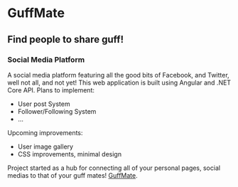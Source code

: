 # GuffMate

## Find people to share guff!

### Social Media Platform

A social media platform featuring all the good bits of Facebook, and Twitter, well not all, and not yet! This web application
is built using Angular and .NET Core API. Plans to implement:

-   User post System
-   Follower/Following System
-   ...

Upcoming improvements:

-   User image gallery
-   CSS improvements, minimal design

Project started as a hub for connecting all of your personal pages, social medias to that of your guff mates!
[GuffMate](https://guffmate.herokuapp.com).
